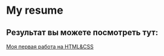 # My resume

## Результат вы можете посмотреть тут:

[Моя первая работа на HTML&CSS](https://nettleleaf.github.io/resume/)
